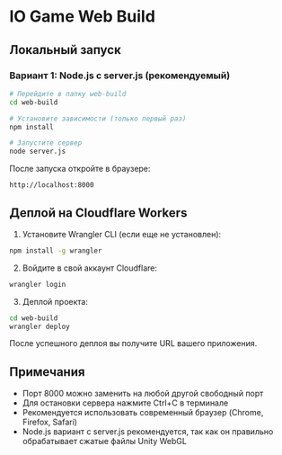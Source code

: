 # IO Game Web Build

## Локальный запуск

### Вариант 1: Node.js с server.js (рекомендуемый)
```bash
# Перейдите в папку web-build
cd web-build

# Установите зависимости (только первый раз)
npm install

# Запустите сервер
node server.js
```

После запуска откройте в браузере:
```
http://localhost:8000
```

## Деплой на Cloudflare Workers

1. Установите Wrangler CLI (если еще не установлен):
```bash
npm install -g wrangler
```

2. Войдите в свой аккаунт Cloudflare:
```bash
wrangler login
```

3. Деплой проекта:
```bash
cd web-build
wrangler deploy
```

После успешного деплоя вы получите URL вашего приложения.

## Примечания
- Порт 8000 можно заменить на любой другой свободный порт
- Для остановки сервера нажмите Ctrl+C в терминале
- Рекомендуется использовать современный браузер (Chrome, Firefox, Safari)
- Node.js вариант с server.js рекомендуется, так как он правильно обрабатывает сжатые файлы Unity WebGL 